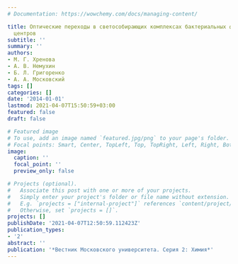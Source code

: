 ```yaml
---
# Documentation: https://wowchemy.com/docs/managing-content/

title: Оптические переходы в светособирающих комплексах бактериальных фотосинтетических
  центров
subtitle: ''
summary: ''
authors:
- М. Г. Хренова
- А. В. Немухин
- Б. Л. Григоренко
- А. А. Московский
tags: []
categories: []
date: '2014-01-01'
lastmod: 2021-04-07T15:50:59+03:00
featured: false
draft: false

# Featured image
# To use, add an image named `featured.jpg/png` to your page's folder.
# Focal points: Smart, Center, TopLeft, Top, TopRight, Left, Right, BottomLeft, Bottom, BottomRight.
image:
  caption: ''
  focal_point: ''
  preview_only: false

# Projects (optional).
#   Associate this post with one or more of your projects.
#   Simply enter your project's folder or file name without extension.
#   E.g. `projects = ["internal-project"]` references `content/project/deep-learning/index.md`.
#   Otherwise, set `projects = []`.
projects: []
publishDate: '2021-04-07T12:50:59.112423Z'
publication_types:
- '2'
abstract: ''
publication: '*Вестник Московского университета. Серия 2: Химия*'
---
```

